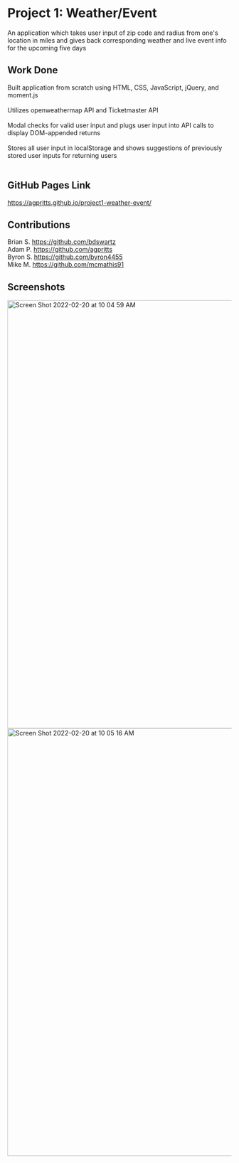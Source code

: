 # Project 1: Weather/Event
An application which takes user input of zip code and radius from one's location in miles and gives back corresponding weather and live event info for the upcoming five days

## Work Done
Built application from scratch using HTML, CSS, JavaScript, jQuery, and moment.js </br>
</br>
Utilizes openweathermap API and Ticketmaster API </br>
</br>
Modal checks for valid user input and plugs user input into API calls to display DOM-appended returns </br>
</br>
Stores all user input in localStorage and shows suggestions of previously stored user inputs for returning users </br>
</br>

## GitHub Pages Link
https://agpritts.github.io/project1-weather-event/

## Contributions
Brian S. https://github.com/bdswartz </br>
Adam P. https://github.com/agpritts </br>
Byron S. https://github.com/byron4455 </br>
Mike M. https://github.com/mcmathis91 </br>

## Screenshots

<img width="963" alt="Screen Shot 2022-02-20 at 10 04 59 AM" src="https://user-images.githubusercontent.com/96213926/154857190-ccdbf88a-d4c3-452e-b3cc-baae7b6b2af4.png">

<img width="962" alt="Screen Shot 2022-02-20 at 10 05 16 AM" src="https://user-images.githubusercontent.com/96213926/154857205-93d4dc71-ee89-44fe-bac7-d5f26a17a215.png">
